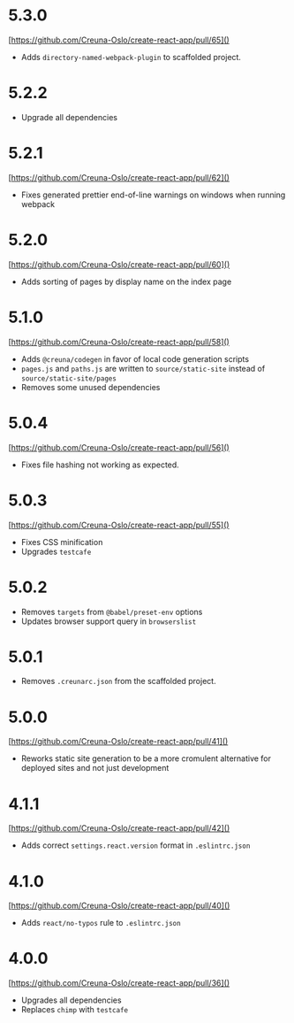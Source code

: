 # 5.3.0

[https://github.com/Creuna-Oslo/create-react-app/pull/65]()

- Adds `directory-named-webpack-plugin` to scaffolded project.

# 5.2.2

- Upgrade all dependencies

# 5.2.1

[https://github.com/Creuna-Oslo/create-react-app/pull/62]()

- Fixes generated prettier end-of-line warnings on windows when running webpack

# 5.2.0

[https://github.com/Creuna-Oslo/create-react-app/pull/60]()

- Adds sorting of pages by display name on the index page

# 5.1.0

[https://github.com/Creuna-Oslo/create-react-app/pull/58]()

- Adds `@creuna/codegen` in favor of local code generation scripts
- `pages.js` and `paths.js` are written to `source/static-site` instead of `source/static-site/pages`
- Removes some unused dependencies

# 5.0.4

[https://github.com/Creuna-Oslo/create-react-app/pull/56]()

- Fixes file hashing not working as expected.

# 5.0.3

[https://github.com/Creuna-Oslo/create-react-app/pull/55]()

- Fixes CSS minification
- Upgrades `testcafe`

# 5.0.2

- Removes `targets` from `@babel/preset-env` options
- Updates browser support query in `browserslist`

# 5.0.1

- Removes `.creunarc.json` from the scaffolded project.

# 5.0.0

[https://github.com/Creuna-Oslo/create-react-app/pull/41]()

- Reworks static site generation to be a more cromulent alternative for deployed sites and not just development

# 4.1.1

[https://github.com/Creuna-Oslo/create-react-app/pull/42]()

- Adds correct `settings.react.version` format in `.eslintrc.json`

# 4.1.0

[https://github.com/Creuna-Oslo/create-react-app/pull/40]()

- Adds `react/no-typos` rule to `.eslintrc.json`

# 4.0.0

[https://github.com/Creuna-Oslo/create-react-app/pull/36]()

- Upgrades all dependencies
- Replaces `chimp` with `testcafe`
